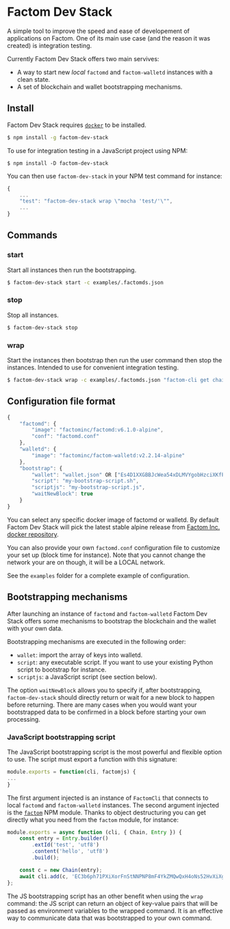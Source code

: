 # Factom Dev Stack

A simple tool to improve the speed and ease of developement of applications on Factom. One of its main use case (and the reason it was created) is integration testing.

Currently Factom Dev Stack offers two main servives:
* A way to start new *local* `factomd` and `factom-walletd` instances with a clean state.
* A set of blockchain and wallet bootstrapping mechanisms.

## Install

Factom Dev Stack requires [`docker`](https://docs.docker.com/install/) to be installed.

```bash
$ npm install -g factom-dev-stack
```

To use for integration testing in a JavaScript project using NPM:
```
$ npm install -D factom-dev-stack
```
You can then use `factom-dev-stack` in your NPM test command for instance:
```javascript
{
    ...
    "test": "factom-dev-stack wrap \"mocha 'test/'\"",
    ...
}
```

## Commands

### start

Start all instances then run the bootstrapping.

```bash
$ factom-dev-stack start -c examples/.factomds.json
```

### stop

Stop all instances.

```bash
$ factom-dev-stack stop
```

### wrap

Start the instances then bootstrap then run the user command then stop the instances. Intended to use for convenient integration testing.

```bash
$ factom-dev-stack wrap -c examples/.factomds.json "factom-cli get chainhead 954d5a49fd70d9b8bcdb35d252267829957f7ef7fa6c74f88419bdc5e82209f4"
```

## Configuration file format

```javascript
{
    "factomd": {
        "image": "factominc/factomd:v6.1.0-alpine",
        "conf": "factomd.conf"
    },
    "walletd": {
        "image": "factominc/factom-walletd:v2.2.14-alpine"
    },
    "bootstrap": {
        "wallet": "wallet.json" OR ["Es4D1XXGBBJcWea54xDLMVYgobHzciXKfPSxoZNdsbdjxJftPM6Y"],
        "script": "my-bootstrap-script.sh",
        "scriptjs": "my-bootstrap-script.js",
        "waitNewBlock": true
    }
}
```

You can select any specific docker image of factomd or walletd. By default Factom Dev Stack will pick the latest stable alpine release from [Factom Inc. docker repository](https://hub.docker.com/r/factominc/factomd/tags).

You can also provide your own `factomd.conf` configuration file to customize your set up (block time for instance). Note that you cannot change the network your are on though, it will be a LOCAL network.

See the `examples` folder for a complete example of configuration.

## Bootstrapping mechanisms

After launching an instance of `factomd` and `factom-walletd` Factom Dev Stack offers some mechanisms to bootstrap the blockchain and the wallet with your own data.

Bootstrapping mechanisms are executed in the following order:
* `wallet`: import the array of keys into walletd.
* `script`: any executable script. If you want to use your existing Python script to bootstrap for instance.
* `scriptjs`: a JavaScript script (see section below).

The option `waitNewBlock` allows you to specify if, after bootstrapping, `factom-dev-stack` should directly return or wait for a new block to happen before returning. There are many cases when you would want your bootstrapped data to be confirmed in a block before starting your own processing. 

### JavaScript bootstrapping script

The JavaScript bootstrapping script is the most powerful and flexible option to use. The script must export a function with this signature:
```javascript
module.exports = function(cli, factomjs) {
...
}
```

The first argument injected is an instance of `FactomCli` that connects to local `factomd` and `factom-walletd` instances. The second argument injected is the [`factom`](https://www.npmjs.com/package/factom) NPM module. Thanks to object destructuring you can get directly what you need from the `factom` module, for instance:

```javascript
module.exports = async function (cli, { Chain, Entry }) {
    const entry = Entry.builder()
        .extId('test', 'utf8')
        .content('hello', 'utf8')
        .build();

    const c = new Chain(entry);
    await cli.add(c, 'EC3b6ph71PXiXorFnStNNPNP8mF4YkZMQwQxH4oNs52HvXiXgjar');
};
```

The JS bootstrapping script has an other benefit when using the `wrap` command: the JS script can return an object of key-value pairs that will be passed as environment variables to the wrapped command. It is an effective way to communicate data that was bootstrapped to your own command.
